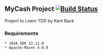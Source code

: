 ## MyCash Project [![Build Status](https://travis-ci.org/rajat-mangla/MyCash.svg?branch=master)](https://travis-ci.org/rajat-mangla/MyCash)
Project to Learn TDD by Kent Back

### Requirements
    * JAVA SDK 12.11.0
    * Apache-Maven 4.0.0
